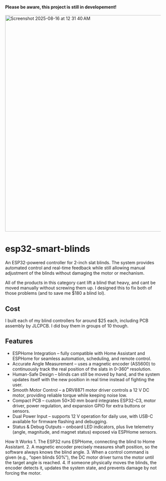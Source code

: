 #### Please be aware, this project is still in developement!

<img width="854" height="701" alt="Screenshot 2025-08-16 at 12 31 40 AM" src="https://github.com/user-attachments/assets/5d671300-07d9-4135-8769-cd3b3bce0e89" />

# esp32-smart-blinds
An ESP32-powered controller for 2-inch slat blinds. The system provides automated control and real-time feedback while still allowing manual adjustment of the blinds without damaging the motor or mechanism.

All of the products in this category cant lift a blind that heavy, and cant be moved manually without screwing them up. I designed this to fix both of those problems (and to save me $180 a blind lol).

## Cost
I built each of my blind controllers for around $25 each, including PCB assembly by JLCPCB. I did buy them in groups of 10 though.

## Features
- ESPHome Integration – fully compatible with Home Assistant and ESPHome for seamless automation, scheduling, and remote control.
- Accurate Angle Measurement – uses a magnetic encoder (AS5600) to continuously track the real position of the slats in 0–360° resolution.
- Human-Safe Design – blinds can still be moved by hand, and the system updates itself with the new position in real time instead of fighting the user.
- Smooth Motor Control – a DRV8871 motor driver controls a 12 V DC motor, providing reliable torque while keeping noise low.
- Compact PCB – custom 50×30 mm board integrates ESP32-C3, motor driver, power regulation, and expansion GPIO for extra buttons or sensors.
- Dual Power Input – supports 12 V operation for daily use, with USB-C available for firmware flashing and debugging.
- Status & Debug Outputs – onboard LED indicators, plus live telemetry (angle, magnitude, and magnet status) exposed via ESPHome sensors.

How It Works
	1.	The ESP32 runs ESPHome, connecting the blind to Home Assistant.
	2.	A magnetic encoder precisely measures shaft position, so the software always knows the blind angle.
	3.	When a control command is given (e.g., “open blinds 50%”), the DC motor driver turns the motor until the target angle is reached.
	4.	If someone physically moves the blinds, the encoder detects it, updates the system state, and prevents damage by not forcing the motor.


